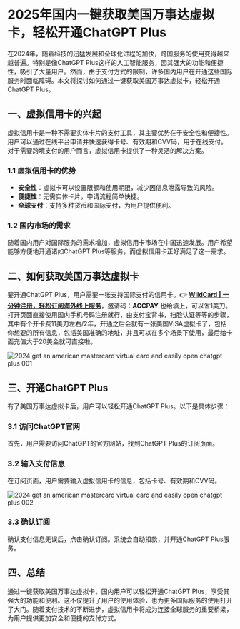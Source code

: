 # 2025年国内一键获取美国万事达虚拟卡，轻松开通ChatGPT Plus

在2024年，随着科技的迅猛发展和全球化进程的加快，跨国服务的使用变得越来越普遍。特别是像ChatGPT Plus这样的人工智能服务，因其强大的功能和便捷性，吸引了大量用户。然而，由于支付方式的限制，许多国内用户在开通这些国际服务时面临障碍。本文将探讨如何通过一键获取美国万事达虚拟卡，轻松开通ChatGPT Plus。

## 一、虚拟信用卡的兴起

虚拟信用卡是一种不需要实体卡片的支付工具，其主要优势在于安全性和便捷性。用户可以通过在线平台申请并快速获得卡号、有效期和CVV码，用于在线支付。对于需要跨境支付的用户而言，虚拟信用卡提供了一种灵活的解决方案。

### 1.1 虚拟信用卡的优势

- **安全性**：虚拟卡可以设置限额和使用期限，减少因信息泄露导致的风险。
- **便捷性**：无需实体卡片，申请流程简单快捷。
- **全球支付**：支持多种货币和国际支付，为用户提供便利。

### 1.2 国内市场的需求

随着国内用户对国际服务的需求增加，虚拟信用卡市场在中国迅速发展。用户希望能够方便地开通诸如ChatGPT Plus等服务，而虚拟信用卡正好满足了这一需求。

## 二、如何获取美国万事达虚拟卡

要开通ChatGPT Plus，用户需要一张支持国际支付的信用卡。👉 **[WildCard | 一分钟注册，轻松订阅海外线上服务](https://bbtdd.com/WildCard)**，邀请码：**ACCPAY** 也给填上，可以省1美刀。打开页面直接使用国内手机号码注册就行，由支付宝背书，扫脸认证等等的步骤，其中有个开卡费11美刀左右/2年，开通之后会就有一张美国VISA虚拟卡了，包括你想要的所有信息，包括美国准确的地址，并且可以在多个场景下使用，最后给卡面充值大于20美金就可直接啦。

![2024 get an american mastercard virtual card and easily open chatgpt plus 001](https://bbtdd.com/img/1522379521541676.webp)

## 三、开通ChatGPT Plus

有了美国万事达虚拟卡后，用户可以轻松开通ChatGPT Plus。以下是具体步骤：

### 3.1 访问ChatGPT官网

首先，用户需要访问ChatGPT的官方网站，找到ChatGPT Plus的订阅页面。

### 3.2 输入支付信息

在订阅页面，用户需要输入虚拟信用卡的信息，包括卡号、有效期和CVV码。

![2024 get an american mastercard virtual card and easily open chatgpt plus 002](https://bbtdd.com/img/9703379847661.webp)

### 3.3 确认订阅

确认支付信息无误后，点击确认订阅。系统会自动扣款，并开通ChatGPT Plus服务。

## 四、总结

通过一键获取美国万事达虚拟卡，国内用户可以轻松开通ChatGPT Plus，享受其强大的功能和便利。这不仅提升了用户的使用体验，也为更多国际服务的使用打开了大门。随着支付技术的不断进步，虚拟信用卡将成为连接全球服务的重要桥梁，为用户提供更加安全和便捷的支付方式。